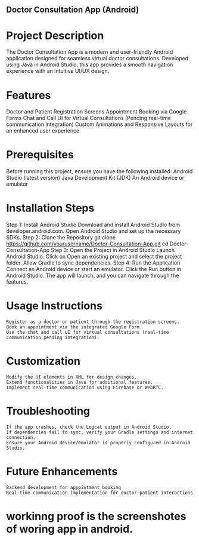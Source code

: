## Doctor Consultation App (Android)

# Project Description

The Doctor Consultation App is a modern and user-friendly Android application designed for seamless virtual doctor consultations. Developed using Java in Android Studio, this app provides a smooth navigation experience with an intuitive UI/UX design.

# Features
Doctor and Patient Registration Screens
Appointment Booking via Google Forms
Chat and Call UI for Virtual Consultations (Pending real-time communication integration)
Custom Animations and Responsive Layouts for an enhanced user experience

# Prerequisites
Before running this project, ensure you have the following installed:
Android Studio (latest version)
Java Development Kit (JDK)
An Android device or emulator

# Installation Steps

Step 1: Install Android Studio
    Download and install Android Studio from developer.android.com.
    Open Android Studio and set up the necessary SDKs.
Step 2: Clone the Repository
    git clone https://github.com/yourusername/Doctor-Consultation-App.git
    cd Doctor-Consultation-App
Step 3: Open the Project in Android Studio
    Launch Android Studio.
    Click on Open an existing project and select the project folder.
    Allow Gradle to sync dependencies.
Step 4: Run the Application
    Connect an Android device or start an emulator.
    Click the Run button in Android Studio.
    The app will launch, and you can navigate through the features.

# Usage Instructions
    Register as a doctor or patient through the registration screens.
    Book an appointment via the integrated Google Form.
    Use the chat and call UI for virtual consultations (real-time communication pending integration).

# Customization
    Modify the UI elements in XML for design changes.
    Extend functionalities in Java for additional features.
    Implement real-time communication using Firebase or WebRTC.

# Troubleshooting
    If the app crashes, check the Logcat output in Android Studio.
    If dependencies fail to sync, verify your Gradle settings and internet connection.
    Ensure your Android device/emulator is properly configured in Android Studio.

# Future Enhancements
    Backend development for appointment booking
    Real-time communication implementation for doctor-patient interactions


# workinng proof is the screenshotes of woring app in android.
